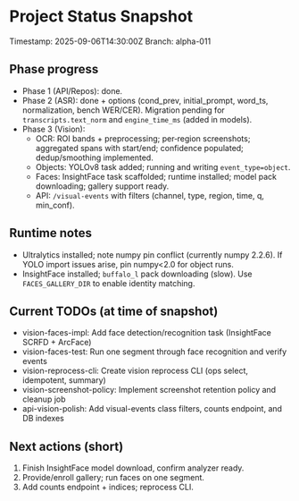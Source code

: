 # Project Status Snapshot

Timestamp: 2025-09-06T14:30:00Z
Branch: alpha-011

## Phase progress
- Phase 1 (API/Repos): done.
- Phase 2 (ASR): done + options (cond_prev, initial_prompt, word_ts, normalization, bench WER/CER). Migration pending for `transcripts.text_norm` and `engine_time_ms` (added in models).
- Phase 3 (Vision):
  - OCR: ROI bands + preprocessing; per‑region screenshots; aggregated spans with start/end; confidence populated; dedup/smoothing implemented.
  - Objects: YOLOv8 task added; running and writing `event_type=object`.
  - Faces: InsightFace task scaffolded; runtime installed; model pack downloading; gallery support ready.
  - API: `/visual-events` with filters (channel, type, region, time, q, min_conf).

## Runtime notes
- Ultralytics installed; note numpy pin conflict (currently numpy 2.2.6). If YOLO import issues arise, pin numpy<2.0 for object runs.
- InsightFace installed; `buffalo_l` pack downloading (slow). Use `FACES_GALLERY_DIR` to enable identity matching.

## Current TODOs (at time of snapshot)
- vision-faces-impl: Add face detection/recognition task (InsightFace SCRFD + ArcFace)
- vision-faces-test: Run one segment through face recognition and verify events
- vision-reprocess-cli: Create vision reprocess CLI (ops select, idempotent, summary)
- vision-screenshot-policy: Implement screenshot retention policy and cleanup job
- api-vision-polish: Add visual-events class filters, counts endpoint, and DB indexes

## Next actions (short)
1) Finish InsightFace model download, confirm analyzer ready.
2) Provide/enroll gallery; run faces on one segment.
3) Add counts endpoint + indices; reprocess CLI.
